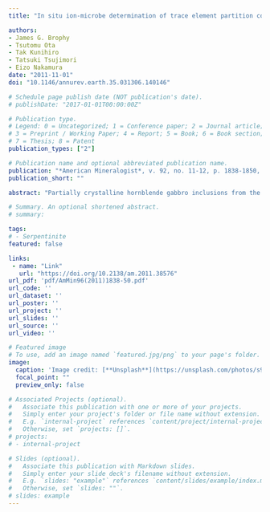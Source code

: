 ```yaml
---
title: "In situ ion-microbe determination of trace element partition coefficients for hornblende, plagioclase, orthopyroxene and apatite in equilibrium with natural rhyolitic glass, Little Glass Mountain Rhyolite, California"

authors:
- James G. Brophy
- Tsutomu Ota
- Tak Kunihiro
- Tatsuki Tsujimori
- Eizo Nakamura
date: "2011-11-01"
doi: "10.1146/annurev.earth.35.031306.140146"

# Schedule page publish date (NOT publication's date).
# publishDate: "2017-01-01T00:00:00Z"

# Publication type.
# Legend: 0 = Uncategorized; 1 = Conference paper; 2 = Journal article;
# 3 = Preprint / Working Paper; 4 = Report; 5 = Book; 6 = Book section;
# 7 = Thesis; 8 = Patent
publication_types: ["2"]

# Publication name and optional abbreviated publication name.
publication: "*American Mineralogist*, v. 92, no. 11-12, p. 1838-1850, https://doi.org/10.2138/am.2011.3857"
publication_short: ""

abstract: "Partially crystalline hornblende gabbro inclusions from the Little Glass Mountain Rhyolite contain euhedral plagioclase, orthopyroxene, hornblende, and apatite crystals in contact with interstitial rhyolitic (71–76% SiO2) glass. Textural and mineral compositional data indicate that the gabbros crystallized sufficiently slowly that surface equilibrium was closely approached at the interface between crystals and the liquid. This rare occurrence represents a natural dynamic crystallization experiment with a “run time” that is not realistically achievable in the laboratory. SIMS analysis of mineral rim-glass pairs have permitted the determination of high-quality, equilibrium trace-element partition coefficients for all four minerals. These data augment the limited partition coefficient database for minerals in high-SiO2 rhyolitic systems. For all minerals, the D values are consistent with those anticipated from crystal-chemical considerations. These data further support a liquid SiO2 control on the REEs (and presumably other elements) partitioning wherein D values systematically increase with increasing liquid SiO2 content."

# Summary. An optional shortened abstract.
# summary: 

tags: 
# - Serpentinite
featured: false

links:
 - name: "Link"
   url: "https://doi.org/10.2138/am.2011.38576"
url_pdf: 'pdf/AmMin96(2011)1838-50.pdf'
url_code: ''
url_dataset: ''
url_poster: ''
url_project: ''
url_slides: ''
url_source: ''
url_video: ''

# Featured image
# To use, add an image named `featured.jpg/png` to your page's folder. 
image: 
  caption: 'Image credit: [**Unsplash**](https://unsplash.com/photos/s9CC2SKySJM)'
  focal_point: ""
  preview_only: false

# Associated Projects (optional).
#   Associate this publication with one or more of your projects.
#   Simply enter your project's folder or file name without extension.
#   E.g. `internal-project` references `content/project/internal-project/index.md`.
#   Otherwise, set `projects: []`.
# projects:
# - internal-project

# Slides (optional).
#   Associate this publication with Markdown slides.
#   Simply enter your slide deck's filename without extension.
#   E.g. `slides: "example"` references `content/slides/example/index.md`.
#   Otherwise, set `slides: ""`.
# slides: example
---
```

